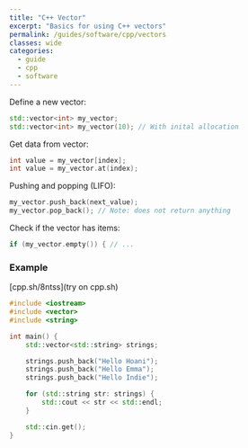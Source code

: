 ```yaml
---
title: "C++ Vector"
excerpt: "Basics for using C++ vectors"
permalink: /guides/software/cpp/vectors
classes: wide
categories:
  - guide
  - cpp
  - software
---
```


Define a new vector:
```cpp
std::vector<int> my_vector;
std::vector<int> my_vector(10); // With inital allocation
```

Get data from vector:
```cpp
int value = my_vector[index];
int value = my_vector.at(index);
```

Pushing and popping (LIFO):
```cpp
my_vector.push_back(next_value);
my_vector.pop_back(); // Note: does not return anything
```

Check if the vector has items:
```cpp
if (my_vector.empty()) { // ...
```

### Example

[cpp.sh/8ntss](try on cpp.sh)

```cpp
#include <iostream>
#include <vector>
#include <string>

int main() {
	std::vector<std::string> strings;

	strings.push_back("Hello Hoani");
	strings.push_back("Hello Emma");
	strings.push_back("Hello Indie");

	for (std::string str: strings) {
		std::cout << str << std::endl;
	}

	std::cin.get();
}
```
